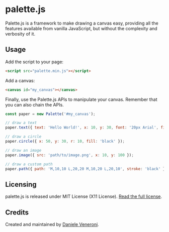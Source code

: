 # palette.js

Palette.js is a framework to make drawing a canvas easy, providing all the features available from vanilla JavaScript, but without the complexity and verbosity of it.

## Usage

Add the script to your page:

```html
<script src="palette.min.js"></script>
```

Add a canvas:

```html
<canvas id="my_canvas"></canvas>
```

Finally, use the Palette.js APIs to manipulate your canvas. Remember that you can also chain the APIs.

```js
const paper = new Palette('#my_canvas');

// draw a text
paper.text({ text: 'Hello World!', x: 10, y: 30, font: '20px Arial', fill: 'black' });

// draw a circle
paper.circle({ x: 50, y: 30, r: 10, fill: 'black' });

// draw an image
paper.image({ src: 'path/to/image.png', x: 10, y: 100 });

// draw a custom path
paper.path({ path: 'M,10,10 L,20,20 M,10,20 L,20,10', stroke: 'black' });
```

## Licensing

palette.js is released under MIT License (X11 License). [Read the full license](LICENSE.md). 

## Credits

Created and maintained by [Daniele Veneroni](https://venerons.github.io).
